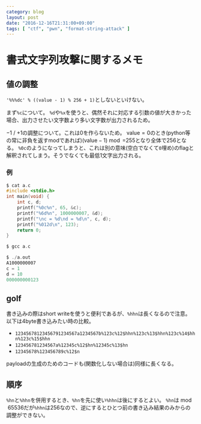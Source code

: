 ```yaml
---
category: blog
layout: post
date: "2016-12-16T21:31:00+09:00"
tags: [ "ctf", "pwn", "format-string-attack" ]
---
```


# 書式文字列攻撃に関するメモ

## 値の調整

`'%%%dc' % ((value - 1) % 256 + 1)`としないといけない。

まず`%c`について。
`%d`や`%x`を使うと、偶然それに対応する引数の値が大きかった場合、出力させたい文字数より多い文字数が出力されるため。

$-1$ / $+1$の調整について。これは$0$を作らないため。
$\mathrm{value} = 0$のとき(python等の常に非負を返すmodであれば)$(\mathrm{value} - 1) \bmod = 255$となり全体で$256$となる。
`%0c`のようになってしまうと、これは別の意味(空白でなくて`0`埋め)のflagと解釈されてしまう。そうでなくても最低$1$文字出力される。

### 例

``` c
$ cat a.c
#include <stdio.h>
int main(void) {
    int c, d;
    printf("%0c%n", 65, &c);
    printf("%6d%n", 1000000007, &d);
    printf("\nc = %d\nd = %d\n", c, d);
    printf("%012d\n", 123);
    return 0;
}

$ gcc a.c

$ ./a.out
A1000000007
c = 1
d = 10
000000000123
```

## golf

書き込みの際はshort writeを使うと便利であるが、`%hhn`は長くなるので注意。
以下は$4$byte書き込みたい時の比較。

-   `12345678123456791234567a1234567b%123c%12$hhn%123c%13$hhn%123c%14$hhn%123c%15$hhn`
-   `123456781234567a%12345c%12$hn%12345c%13$hn`
-   `12345678%123456789c%12$n`

payloadの生成のためのコードも(関数化しない場合は)同様に長くなる。

## 順序

`%hn`と`%hhn`を併用するとき、`%hn`を先に使い`%hhn`は後にするとよい。
`%hn`は$\bmod 65536$だが`%hhn`は$256$なので、逆にするとひとつ前の書き込み結果のみからの調整ができない。
